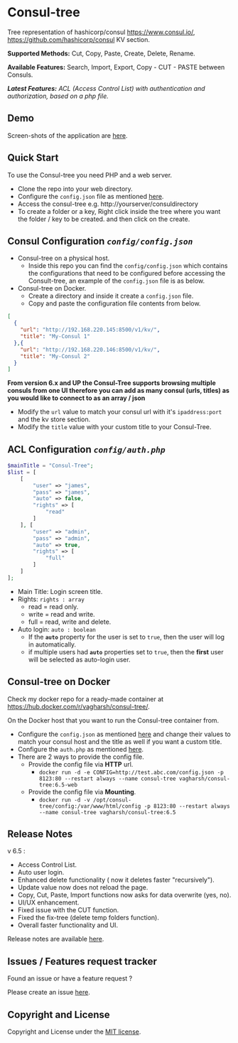 # Consul-tree

Tree representation of hashicorp/consul https://www.consul.io/, https://github.com/hashicorp/consul KV section.

**Supported Methods:** Cut, Copy, Paste, Create, Delete, Rename.

**Available Features:** Search, Import, Export, Copy - CUT - PASTE between Consuls.

***Latest Features:*** *ACL (Access Control List) with authentication and authorization, based on a php file.*

Demo
------
Screen-shots of the application are [here](https://github.com/vagharsh/consul-tree/blob/master/demo.md).

Quick Start
-----------
To use the Consul-tree you need PHP and a web server.

- Clone the repo into your web directory.
- Configure the `config.json` file as mentioned [here](https://github.com/vagharsh/consul-tree#configuration).
- Access the consul-tree e.g. http://yourserver/consuldirectory
- To create a folder or a key, Right click inside the tree where you want the folder / key to be created. and then click on the create.

Consul Configuration *`config/config.json`*
----------------
- Consul-tree on a physical host.
    - Inside this repo you can find the `config/config.json` which contains the configurations that need to be configured before accessing the Consult-tree, an example of the `config.json` file is as below.
- Consul-tree on Docker.
    - Create a directory and inside it create a `config.json` file.
    - Copy and paste the configuration file contents from below.

```json
[
  {
    "url": "http://192.168.220.145:8500/v1/kv/",
    "title": "My-Consul 1"
  },{
    "url": "http://192.168.220.146:8500/v1/kv/",
    "title": "My-Consul 2"
  }
]
```
**From version 6.x and UP the Consul-Tree supports browsing multiple consuls from one UI therefore you can add as many consul (urls, titles) as you would like to connect to as an array / json**
- Modify the `url` value to match your consul url with it's `ipaddress:port` and the kv store section.
- Modify the `title` value with your custom title to your Consul-Tree.

ACL Configuration *`config/auth.php`*
------------------
```php
$mainTitle = "Consul-Tree";
$list = [
    [
        "user" => "james",
        "pass" => "james",
        "auto" => false,
        "rights" => [
            "read"
        ]
    ], [
        "user" => "admin",
        "pass" => "admin",
        "auto" => true,
        "rights" => [
            "full"
        ]
    ]
];
```
- Main Title: Login screen title.
- Rights: `rights : array`
    - read = read only.
    - write = read and write.
    - full = read, write and delete.
- Auto login: `auto : boolean`
    - If the **`auto`** property for the user is set to `true`, then the user will log in automatically.
    - if multiple users had **`auto`** properties set to `true`, then the **first** user will be selected as auto-login user.

Consul-tree on Docker
-----------
Check my docker repo for a ready-made container at https://hub.docker.com/r/vagharsh/consul-tree/.

On the Docker host that you want to run the Consul-tree container from.
- Configure the `config.json` as mentioned [here](https://github.com/vagharsh/consul-tree#configuration) and change their values to match your consul host and the title as well if you want a custom title.
- Configure the `auth.php` as mentioned [here](https://github.com/vagharsh/consul-tree#ACL).
- There are 2 ways to provide the config file.
    - Provide the config file via **HTTP** url.
        - `docker run -d -e CONFIG=http://test.abc.com/config.json -p 8123:80 --restart always --name consul-tree vagharsh/consul-tree:6.5-web`
    - Provide the config file via **Mounting**.
        - `docker run -d -v /opt/consul-tree/config:/var/www/html/config -p 8123:80 --restart always --name consul-tree vagharsh/consul-tree:6.5`

Release Notes
---------
v 6.5 :
- Access Control List.
- Auto user login.
- Enhanced delete functionality ( now it deletes faster "recursively").
- Update value now does not reload the page.
- Copy, Cut, Paste, Import functions now asks for data overwrite (yes, no).
- UI/UX enhancement.
- Fixed issue with the CUT function.
- Fixed the fix-tree (delete temp folders function).
- Overall faster functionality and UI.

Release notes are available [here](https://github.com/vagharsh/consul-tree/blob/master/release.md).

Issues / Features request tracker
-----------
Found an issue or have a feature request ?

Please create an issue [here](https://github.com/vagharsh/consul-tree/issues).

Copyright and License
---------------------
Copyright and License under the [MIT license](https://github.com/vagharsh/consul-tree/blob/master/LICENSE).